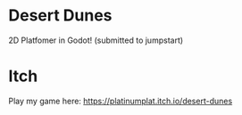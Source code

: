 # Desert Dunes
2D Platfomer in Godot! (submitted to jumpstart)

# Itch
Play my game here: https://platinumplat.itch.io/desert-dunes 

